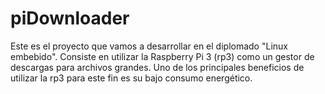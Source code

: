 # piDownloader

Este es el proyecto que vamos a desarrollar en el diplomado "Linux embebido".
Consiste en utilizar la Raspberry Pi 3 (rp3) como un gestor de descargas para archivos
grandes. Uno de los principales beneficios de utilizar la rp3 para este fin es su
bajo consumo energético.
